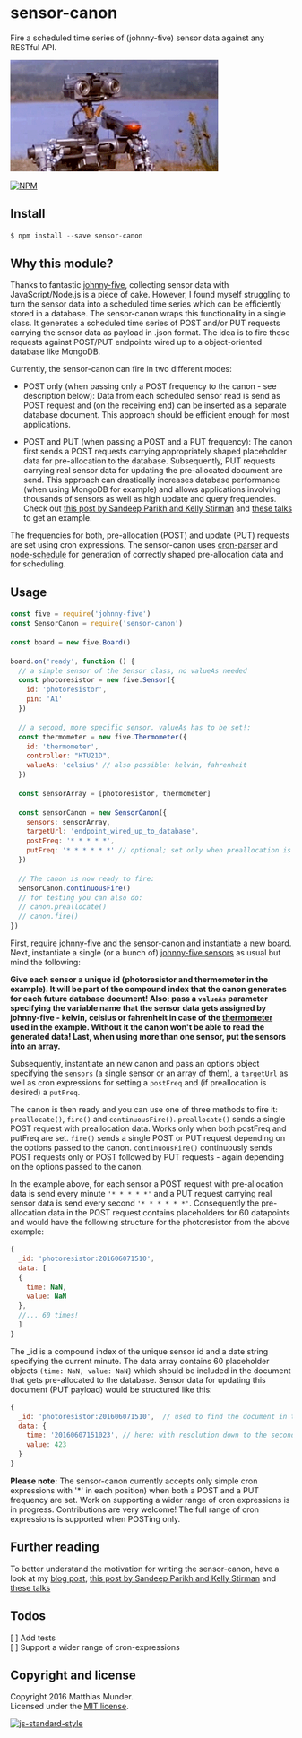 # sensor-canon

Fire a scheduled time series of (johnny-five) sensor data against any RESTful API.

![johnny-fire](/img/sensor-canon.gif)

[![NPM](https://nodei.co/npm/sensor-canon.png?downloads=true&downloadRank=true&stars=true)](https://nodei.co/npm/sensor-canon/)


## Install

```js
$ npm install --save sensor-canon
```


## Why this module?

Thanks to fantastic [johnny-five](http://johnny-five.io), collecting sensor data with JavaScript/Node.js is a piece of cake. However, I found myself struggling to turn the sensor data into a scheduled time series which can be efficiently stored in a database. The sensor-canon wraps this functionality in a single class. It generates a scheduled time series of POST and/or PUT requests carrying the sensor data as payload in .json format. The idea is to fire these requests against POST/PUT endpoints wired up to a object-oriented database like MongoDB.

Currently, the sensor-canon can fire in two different modes:

- POST only (when passing only a POST frequency to the canon - see description below): Data from each scheduled sensor read is send as POST request and (on the receiving end) can be  inserted as a separate database document. This approach should be efficient enough for most applications.

- POST and PUT (when passing a POST and a PUT frequency): The canon first sends a POST requests carrying appropriately shaped placeholder data for pre-allocation to the database. Subsequently, PUT requests carrying real sensor data for updating the pre-allocated document are send. This approach can drastically increases database performance (when using MongoDB for example) and allows applications involving thousands of sensors as well as high update and query frequencies. Check out [this post by Sandeep Parikh and Kelly Stirman](http://blog.mongodb.org/post/65517193370/schema-design-for-time-series-data-in-mongodb) and [these talks](https://www.mongodb.com/presentations/mongodb-time-series-data-part-1-setting-stage-sensor-management) to get an example.

The frequencies for both, pre-allocation (POST) and update (PUT) requests are set using cron expressions. The sensor-canon uses [cron-parser](https://github.com/harrisiirak/cron-parser) and [node-schedule](https://github.com/node-schedule/node-schedule) for generation of correctly shaped pre-allocation data and for scheduling.


## Usage

```js
const five = require('johnny-five')
const SensorCanon = require('sensor-canon')

const board = new five.Board()

board.on('ready', function () {
  // a simple sensor of the Sensor class, no valueAs needed
  const photoresistor = new five.Sensor({
    id: 'photoresistor',
    pin: 'A1'
  })

  // a second, more specific sensor. valueAs has to be set!:
  const thermometer = new five.Thermometer({
    id: 'thermometer',
    controller: "HTU21D",
    valueAs: 'celsius' // also possible: kelvin, fahrenheit
  })

  const sensorArray = [photoresistor, thermometer]

  const sensorCanon = new SensorCanon({
    sensors: sensorArray,
    targetUrl: 'endpoint_wired_up_to_database',
    postFreq: '* * * * *',
    putFreq: '* * * * * *' // optional; set only when preallocation is desired
  })

  // The canon is now ready to fire:
  SensorCanon.continuousFire()
  // for testing you can also do:
  // canon.preallocate()
  // canon.fire()
})
```

First, require johnny-five and the sensor-canon and instantiate a new board. Next, instantiate a single (or a bunch of) [johnny-five sensors](http://johnny-five.io/api/sensor/) as usual but mind the following:

__Give each sensor a unique id (photoresistor and thermometer in the example). It will be part of the compound index that the canon generates for each future database document! Also: pass a `valueAs` parameter specifying the variable name that the sensor data gets assigned by johnny-five - kelvin, celsius or fahrenheit in case of the [thermometer](http://johnny-five.io/examples/temperature-htu21d/) used in the example. Without it the canon won't be able to read the generated data! Last, when using more than one sensor, put the sensors into an array.__

Subsequently, instantiate an new canon and pass an options object specifying the `sensors` (a single sensor or an array of them), a `targetUrl` as well as cron expressions for setting a `postFreq` and (if preallocation is desired) a `putFreq`.

The canon is then ready and you can use one of three methods to fire it: `preallocate()`, `fire()` and `continuousFire()`. `preallocate()` sends a single POST request with preallocation data. Works only when both postFreq and putFreq are set. `fire()` sends a single POST or PUT request depending on the options passed to the canon. `continuousFire()` continuously sends POST requests only or POST followed by PUT requests - again depending on the options passed to the canon.

In the example above, for each sensor a POST request with pre-allocation data is send every minute `'* * * * *'` and a PUT request carrying real sensor data is send every second `'* * * * * *'`. Consequently the pre-allocation data in the POST request contains placeholders for 60 datapoints and would have the following structure for the photoresistor from the above example:

```js
{
  _id: 'photoresistor:201606071510',  
  data: [
  {
    time: NaN,
    value: NaN
  },
  //... 60 times!
  ]
}
```

The \_id is a compound index of the unique sensor id and a date string specifying the current minute. The data array contains 60 placeholder objects `(time: NaN, value: NaN}` which should be included in the document that gets pre-allocated to the database. Sensor data for updating this document (PUT payload) would be structured like this:

```js
{
  _id: 'photoresistor:201606071510',  // used to find the document in the db!
  data: {
    time: '20160607151023', // here: with resolution down to the second
    value: 423
  }
}
```

__Please note:__ The sensor-canon currently accepts only simple cron expressions with '\*' in each position) when both a POST and a PUT frequency are set. Work on supporting a wider range of cron expressions is in progress. Contributions are very welcome! The full range of cron expressions is supported when POSTing only.


## Further reading

To better understand the motivation for writing the sensor-canon, have a look at my [blog post](http://blog.mongodb.org/post/65517193370/schema-design-for-time-series-data-in-mongodb), [this post by Sandeep Parikh and Kelly Stirman](http://blog.mongodb.org/post/65517193370/schema-design-for-time-series-data-in-mongodb) and [these talks](https://www.mongodb.com/presentations/mongodb-time-series-data-part-1-setting-stage-sensor-management)

## Todos

[ ] Add tests  
[ ] Support a wider range of cron-expressions

## Copyright and license

Copyright 2016 Matthias Munder.  
Licensed under the [MIT license](./LICENSE).


[![js-standard-style](https://cdn.rawgit.com/feross/standard/master/badge.svg)](https://github.com/feross/standard)

